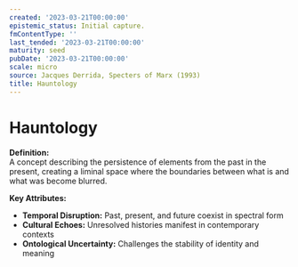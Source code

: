```yaml
---
created: '2023-03-21T00:00:00'
epistemic_status: Initial capture.
fmContentType: ''
last_tended: '2023-03-21T00:00:00'
maturity: seed
pubDate: '2023-03-21T00:00:00'
scale: micro
source: Jacques Derrida, Specters of Marx (1993)
title: Hauntology
---
```


# Hauntology

**Definition:**  
A concept describing the persistence of elements from the past in the present, creating a liminal space where the boundaries between what is and what was become blurred.

**Key Attributes:**  
- **Temporal Disruption:** Past, present, and future coexist in spectral form  
- **Cultural Echoes:** Unresolved histories manifest in contemporary contexts  
- **Ontological Uncertainty:** Challenges the stability of identity and meaning
